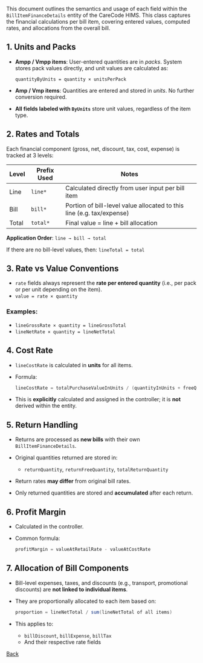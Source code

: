 This document outlines the semantics and usage of each field within the `BillItemFinanceDetails` entity of the CareCode HIMS. This class captures the financial calculations per bill item, covering entered values, computed rates, and allocations from the overall bill.

## 1. **Units and Packs**

* **Ampp / Vmpp items**: User-entered quantities are in *packs*. System stores pack values directly, and unit values are calculated as:

  ```
  quantityByUnits = quantity × unitsPerPack
  ```
* **Amp / Vmp items**: Quantities are entered and stored in *units*. No further conversion required.
* **All fields labeled with `ByUnits`** store unit values, regardless of the item type.

## 2. **Rates and Totals**

Each financial component (gross, net, discount, tax, cost, expense) is tracked at 3 levels:

| Level | Prefix Used | Notes                                                                 |
| ----- | ----------- | --------------------------------------------------------------------- |
| Line  | `line*`     | Calculated directly from user input per bill item                     |
| Bill  | `bill*`     | Portion of bill-level value allocated to this line (e.g. tax/expense) |
| Total | `total*`    | Final value = line + bill allocation                                  |

**Application Order**:
`line → bill → total`

If there are no bill-level values, then:
`lineTotal = total`

## 3. **Rate vs Value Conventions**

* `rate` fields always represent the **rate per entered quantity** (i.e., per pack or per unit depending on the item).
* `value = rate × quantity`

### Examples:

* `lineGrossRate × quantity = lineGrossTotal`
* `lineNetRate × quantity = lineNetTotal`

## 4. **Cost Rate**

* `lineCostRate` is calculated in **units** for all items.
* Formula:

  ```java
  lineCostRate = totalPurchaseValueInUnits / (quantityInUnits + freeQuantityInUnits)
  ```
* This is **explicitly** calculated and assigned in the controller; it is **not** derived within the entity.

## 5. **Return Handling**

* Returns are processed as **new bills** with their own `BillItemFinanceDetails`.
* Original quantities returned are stored in:

  * `returnQuantity`, `returnFreeQuantity`, `totalReturnQuantity`
* Return rates **may differ** from original bill rates.
* Only returned quantities are stored and **accumulated** after each return.

## 6. **Profit Margin**

* Calculated in the controller.
* Common formula:

  ```java
  profitMargin = valueAtRetailRate - valueAtCostRate
  ```

## 7. **Allocation of Bill Components**

* Bill-level expenses, taxes, and discounts (e.g., transport, promotional discounts) are **not linked to individual items**.
* They are proportionally allocated to each item based on:

  ```java
  proportion = lineNetTotal / sum(lineNetTotal of all items)
  ```
* This applies to:

  * `billDiscount`, `billExpense`, `billTax`
  * And their respective rate fields

[Back](https://github.com/hmislk/hmis/wiki/Code-Concepts-for-Developers)
